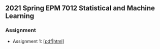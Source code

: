 ## 2021 Spring EPM 7012 Statistical and Machine Learning

### Assignment
- Assignment 1: [[pdf](Assignment1.pdf)|[html](Assignment1.html)]

